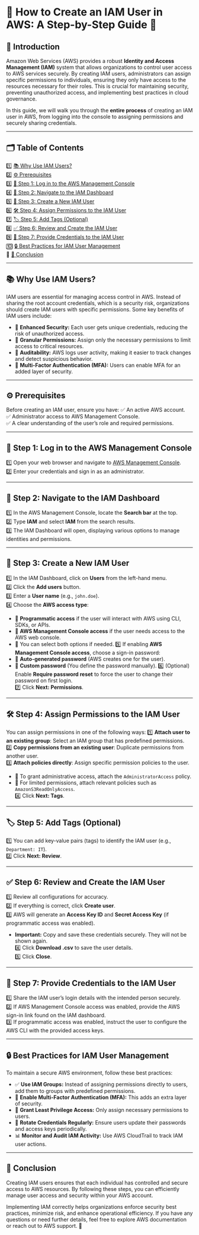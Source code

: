 # 🌟 How to Create an IAM User in AWS: A Step-by-Step Guide 🚀

## 📌 Introduction
Amazon Web Services (AWS) provides a robust **Identity and Access Management (IAM)** system that allows organizations to control user access to AWS services securely. By creating IAM users, administrators can assign specific permissions to individuals, ensuring they only have access to the resources necessary for their roles. This is crucial for maintaining security, preventing unauthorized access, and implementing best practices in cloud governance.

In this guide, we will walk you through the **entire process** of creating an IAM user in AWS, from logging into the console to assigning permissions and securely sharing credentials.

---

## 🗂️ **Table of Contents**  

1️⃣ [📚 Why Use IAM Users?](#-why-use-iam-users)  
2️⃣ [⚙️ Prerequisites](#-prerequisites)  
3️⃣ [🔑 Step 1: Log in to the AWS Management Console](#-step-1-log-in-to-the-aws-management-console)  
4️⃣ [📂 Step 2: Navigate to the IAM Dashboard](#-step-2-navigate-to-the-iam-dashboard)  
5️⃣ [👤 Step 3: Create a New IAM User](#-step-3-create-a-new-iam-user)  
6️⃣ [🛠️ Step 4: Assign Permissions to the IAM User](#-step-4-assign-permissions-to-the-iam-user)  
7️⃣ [🏷️ Step 5: Add Tags (Optional)](#-step-5-add-tags-optional)  
8️⃣ [✅ Step 6: Review and Create the IAM User](#-step-6-review-and-create-the-iam-user)  
9️⃣ [📩 Step 7: Provide Credentials to the IAM User](#-step-7-provide-credentials-to-the-iam-user)  
🔟 [🔒 Best Practices for IAM User Management](#-best-practices-for-iam-user-management)  
🔹 [📌 Conclusion](#-conclusion)  

---

## 📚 **Why Use IAM Users?**
IAM users are essential for managing access control in AWS. Instead of sharing the root account credentials, which is a security risk, organizations should create IAM users with specific permissions. Some key benefits of IAM users include:

- 🔐 **Enhanced Security:** Each user gets unique credentials, reducing the risk of unauthorized access.
- 🎯 **Granular Permissions:** Assign only the necessary permissions to limit access to critical resources.
- 📜 **Auditability:** AWS logs user activity, making it easier to track changes and detect suspicious behavior.
- 🔑 **Multi-Factor Authentication (MFA):** Users can enable MFA for an added layer of security.

---

## ⚙️ **Prerequisites**
Before creating an IAM user, ensure you have:
✅ An active AWS account.  
✅ Administrator access to AWS Management Console.  
✅ A clear understanding of the user’s role and required permissions.  

---

## 🔑 **Step 1: Log in to the AWS Management Console**
1️⃣ Open your web browser and navigate to [AWS Management Console](https://aws.amazon.com/console/).  
2️⃣ Enter your credentials and sign in as an administrator.  

---

## 📂 **Step 2: Navigate to the IAM Dashboard**
1️⃣ In the AWS Management Console, locate the **Search bar** at the top.  
2️⃣ Type **IAM** and select **IAM** from the search results.  
3️⃣ The IAM Dashboard will open, displaying various options to manage identities and permissions.  

---

## 👤 **Step 3: Create a New IAM User**
1️⃣ In the IAM Dashboard, click on **Users** from the left-hand menu.  
2️⃣ Click the **Add users** button.  
3️⃣ Enter a **User name** (e.g., `john.doe`).  
4️⃣ Choose the **AWS access type**:
   - 🔹 **Programmatic access** if the user will interact with AWS using CLI, SDKs, or APIs.
   - 🔹 **AWS Management Console access** if the user needs access to the AWS web console.
   - 🔹 You can select both options if needed.
5️⃣ If enabling **AWS Management Console access**, choose a sign-in password:
   - 🔹 **Auto-generated password** (AWS creates one for the user).
   - 🔹 **Custom password** (You define the password manually).
6️⃣ (Optional) Enable **Require password reset** to force the user to change their password on first login.  
7️⃣ Click **Next: Permissions**.  

---

## 🛠️ **Step 4: Assign Permissions to the IAM User**
You can assign permissions in one of the following ways:
1️⃣ **Attach user to an existing group**: Select an IAM group that has predefined permissions.  
2️⃣ **Copy permissions from an existing user**: Duplicate permissions from another user.  
3️⃣ **Attach policies directly**: Assign specific permission policies to the user.  
   - 🔹 To grant administrative access, attach the `AdministratorAccess` policy.  
   - 🔹 For limited permissions, attach relevant policies such as `AmazonS3ReadOnlyAccess`.  
4️⃣ Click **Next: Tags**.  

---

## 🏷️ **Step 5: Add Tags (Optional)**
1️⃣ You can add key-value pairs (tags) to identify the IAM user (e.g., `Department: IT`).  
2️⃣ Click **Next: Review**.  

---

## ✅ **Step 6: Review and Create the IAM User**
1️⃣ Review all configurations for accuracy.  
2️⃣ If everything is correct, click **Create user**.  
3️⃣ AWS will generate an **Access Key ID** and **Secret Access Key** (if programmatic access was enabled).  
   - **Important:** Copy and save these credentials securely. They will not be shown again.  
4️⃣ Click **Download .csv** to save the user details.  
5️⃣ Click **Close**.  

---

## 📩 **Step 7: Provide Credentials to the IAM User**
1️⃣ Share the IAM user’s login details with the intended person securely.  
2️⃣ If AWS Management Console access was enabled, provide the AWS sign-in link found on the IAM dashboard.  
3️⃣ If programmatic access was enabled, instruct the user to configure the AWS CLI with the provided access keys.  

---

## 🔒 **Best Practices for IAM User Management**
To maintain a secure AWS environment, follow these best practices:
- ✅ **Use IAM Groups:** Instead of assigning permissions directly to users, add them to groups with predefined permissions.  
- 🔑 **Enable Multi-Factor Authentication (MFA):** This adds an extra layer of security.  
- 🎯 **Grant Least Privilege Access:** Only assign necessary permissions to users.  
- 🔄 **Rotate Credentials Regularly:** Ensure users update their passwords and access keys periodically.  
- 📊 **Monitor and Audit IAM Activity:** Use AWS CloudTrail to track IAM user actions.  

---

## 📌 **Conclusion**
Creating IAM users ensures that each individual has controlled and secure access to AWS resources. By following these steps, you can efficiently manage user access and security within your AWS account.

Implementing IAM correctly helps organizations enforce security best practices, minimize risk, and enhance operational efficiency. If you have any questions or need further details, feel free to explore AWS documentation or reach out to AWS support. 🚀



